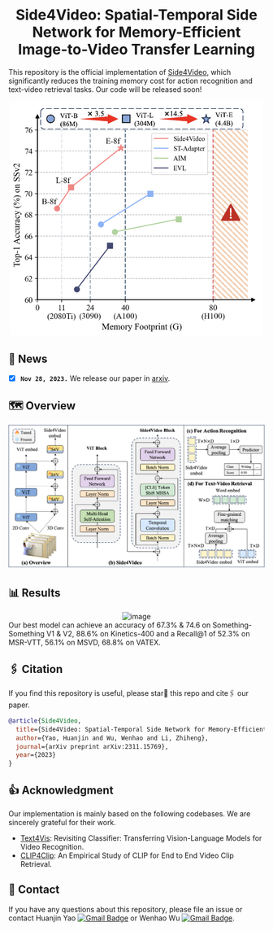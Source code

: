 <div align="center">

<h1> Side4Video: Spatial-Temporal Side Network for Memory-Efficient Image-to-Video Transfer Learning
</div>

This repository is the official implementation of [Side4Video](https://arxiv.org/abs/2311.15769), which significantly reduces the training memory cost for action recognition and text-video retrieval tasks. Our code will be released soon!
<div align=center>
<img width="500" alt="image" src="imgs/mem.png">
</div>

<!--[![Paper](http://img.shields.io/badge/Paper-arxiv.2307.08908-b31b1b.svg)](https://arxiv.org/abs/2307.08908)-->

## 📰 News
<!-- - [ ] We will release code soon.-->
- [x] **`Nov 28, 2023.`** We release our paper in [arxiv](https://arxiv.org/abs/2311.15769).

## 🗺️ Overview
<!--[The motivation of Side4Video is to reduce the training cost, enabling us to train a larger model with limited resources.-->

<div align=center>
<img width="795" alt="image" src="imgs/Side4Video.png">
</div>

<!-- ![Side4Video](imgs/Side4Video.png) -->

## 📊 Results
<div align=center>
<img width="795" alt="image" src="https://github.com/HJYao00/Side4Video/assets/119796101/d4a6a5c9-58a1-4232-9208-9d8be5597616">
</div>
Our best model can achieve an accuracy of 67.3% & 74.6 on Something-Something V1 & V2, 88.6% on Kinetics-400 and a Recall@1 of 52.3% on MSR-VTT, 56.1% on MSVD, 68.8% on VATEX.


## 🖇️ Citation
If you find this repository is useful, please star🌟 this repo and cite🖇️ our paper.
```bibtex
@article{Side4Video,
  title={Side4Video: Spatial-Temporal Side Network for Memory-Efficient Image-to-Video Transfer Learning},
  author={Yao, Huanjin and Wu, Wenhao and Li, Zhiheng},
  journal={arXiv preprint arXiv:2311.15769},
  year={2023}
}
```

## 👍 Acknowledgment
Our implementation is mainly based on the following codebases. We are sincerely grateful for their work.
- [Text4Vis](https://github.com/whwu95/Text4Vis): Revisiting Classifier: Transferring Vision-Language Models for Video Recognition.
- [CLIP4Clip](https://github.com/ArrowLuo/CLIP4Clip): An Empirical Study of CLIP for End to End Video Clip Retrieval.

## 📧 Contact
If you have any questions about this repository, please file an issue or contact Huanjin Yao [![Gmail Badge](https://img.shields.io/badge/-Gmail-25A785?style=flat-square&logo=Gmail&logoColor=white&link=mailto:yaohj22@mails.tsinghua.edu.cn)](mailto:yaohj22@mails.tsinghua.edu.cn) or Wenhao Wu [![Gmail Badge](https://img.shields.io/badge/-Gmail-25A785?style=flat-square&logo=Gmail&logoColor=white&link=mailto:wenhao.wu@sydney.edu.au)](mailto:wenhao.wu@sydney.edu.au).

<!--```
Huanjin Yao: yaohj22@mails.tsinghua.edu.cn
Wenhao Wu: wenhao.wu@sydney.edu.au
```-->

